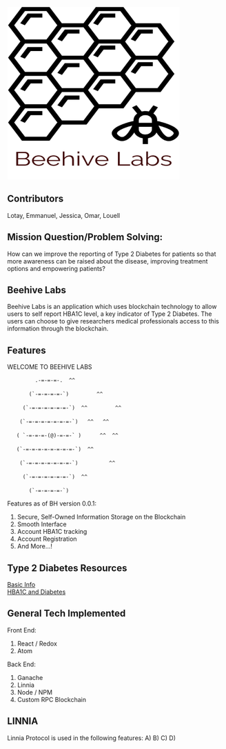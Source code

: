 <img src="./src/beehive.png" width="400" height="400" />

<!--# Beehive Labs-->

## Contributors


<!-- # linnia_hack -->
Lotay, Emmanuel, Jessica, Omar, Louell


## Mission Question/Problem Solving:
  How can we improve the reporting of Type 2 Diabetes for patients so that more awareness can be raised about the disease, improving treatment options and empowering patients? <!--REPORTING OF DIABETES M. TYPE 2 (HBAIC) for PATIENTS so that -->

## Beehive Labs
Beehive Labs is an application which uses blockchain technology to allow users to self report HBA1C level, a key indicator of Type 2 Diabetes.  The users can choose to give researchers medical professionals access to this information through the blockchain.

## Features
WELCOME TO BEEHIVE LABS

             .-=-=-=-.  ^^

           (`-=-=-=-=-`)         ^^

         (`-=-=-=-=-=-=-`)  ^^         ^^

        (`-=-=-=-=-=-=-=-`)   ^^   ^^

       ( `-=-=-=-(@)-=-=-` )      ^^  ^^

       (`-=-=-=-=-=-=-=-=-`)  ^^

        (`-=-=-=-=-=-=-=-`)          ^^

         (`-=-=-=-=-=-=-`)  ^^   

           (`-=-=-=-=-`)

Features as of BH version 0.0.1:
  1) Secure, Self-Owned Information Storage on the Blockchain
  2) Smooth Interface
  3) Account HBA1C tracking
  4) Account Registration
  5) And More...!

## Type 2 Diabetes Resources
[Basic Info](https://www.webmd.com/diabetes/type-2-diabetes#1)  
[HBA1C and Diabetes](https://www.webmd.com/diabetes/guide/glycated-hemoglobin-test-hba1c)  

## General Tech Implemented

Front End:
  1) React / Redox
  2) Atom

Back End:
  1) Ganache
  2) Linnia
  3) Node / NPM
  4) Custom RPC Blockchain

## LINNIA ##
Linnia Protocol is used in the following features:
	A)
	B)
	C)
	D)
